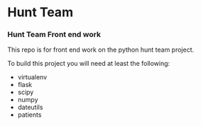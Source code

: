 # Hunt Team

### Hunt Team Front end work

This repo is for front end work on the python hunt team project.

To build this project you will need at least the following:

* virtualenv
* flask
* scipy
* numpy
* dateutils
* patients


